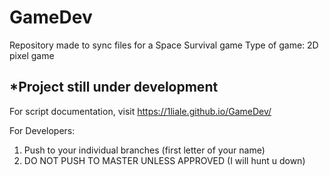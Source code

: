 # GameDev
Repository made to sync files for a Space Survival game
Type of game: 2D pixel game 

*Project still under development
------------------------------------------------------------

For script documentation, visit https://1liale.github.io/GameDev/

For Developers:
1. Push to your individual branches (first letter of your name)
2. DO NOT PUSH TO MASTER UNLESS APPROVED (I will hunt u down)
